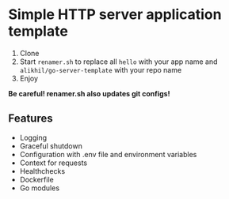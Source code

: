 # Simple HTTP server application template

1. Clone
2. Start `renamer.sh` to replace all `hello` with your app name and `alikhil/go-server-template` with your repo name
3. Enjoy

**Be careful! renamer.sh also updates git configs!**

## Features

- Logging
- Graceful shutdown
- Configuration with .env file and environment variables
- Context for requests
- Healthchecks
- Dockerfile
- Go modules
